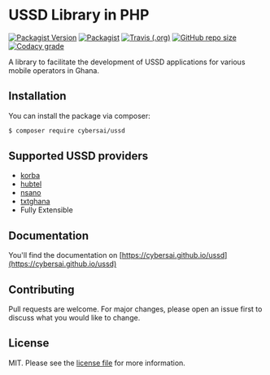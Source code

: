 # USSD Library in PHP

[![Packagist Version](https://img.shields.io/packagist/v/cybersai/ussd?style=for-the-badge)](https://packagist.org/packages/cybersai/ussd)
[![Packagist](https://img.shields.io/packagist/dt/cybersai/ussd?style=for-the-badge)](https://packagist.org/packages/cybersai/ussd)
[![Travis (.org)](https://img.shields.io/travis/cybersai/ussd?style=for-the-badge)](https://travis-ci.org/cybersai/ussd)
[![GitHub repo size](https://img.shields.io/github/repo-size/cybersai/ussd?style=for-the-badge)](https://github.com/CyberSai/ussd)
[![Codacy grade](https://img.shields.io/codacy/grade/8279f9f3704541b19433719b21cfd21c?style=for-the-badge)](https://www.codacy.com/manual/CyberSai/ussd?utm_source=github.com&amp;utm_medium=referral&amp;utm_content=CyberSai/ussd&amp;utm_campaign=Badge_Grade)

A library to facilitate the development of USSD applications for various mobile operators in Ghana.

## Installation

You can install the package via composer:

```bash
$ composer require cybersai/ussd
```

## Supported USSD providers
 *   [korba](http://korbaweb.com)
 *   [hubtel](https://developers.hubtel.com/docs/getting-started-with-ussd)
 *   [nsano](https://www.nsano.com)
 *   [txtghana](https://www.txtghana.com)
 *   Fully Extensible

## Documentation

You'll find the documentation on [https://cybersai.github.io/ussd](https://cybersai.github.io/ussd)

## Contributing

Pull requests are welcome. For major changes, please open an issue first to discuss what you would like to change.

## License

MIT. Please see the [license file](LICENSE) for more information.